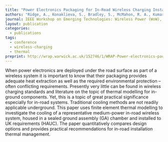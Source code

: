 ```yaml
---
title: "Power Electronics Packaging for In-Road Wireless Charging Installations"
authors: "Ridge, A., Konaklieva, S., Bradley, S., McMahon, R. A., Kumar, K."
journal: IEEE Workshop on Emerging Technologies: Wireless Power (WoW), San Diego, USA, 1-4 June 2021
layout: publication
categories: 
  - publications
tags:
  - conference
  - wireless-charging
  - thermal
preprint: http://wrap.warwick.ac.uk/152746/1/WRAP-Power-electronics-packaging-in-road-wireless-charging-2021.pdf
---
```


When power electronics are deployed under the road surface as part of a wireless system it is important to know that
their packaging provides adequate heat extraction as well as the required environmental protection – often conflicting
requirements. Presently very little can be found in wireless charging standards and literature on the topic of thermal
modelling for in-ground components. Yet, this is a topic of great practical significance especially for in-road systems. Traditional
cooling methods are not readily applicable underground. This paper uses finite element thermal modelling to investigate the
cooling of a representative medium-power in-road wireless system, housed in a sealed ground assembly (GA) chamber and
installed to UK requirements (HAUC). The paper quantitatively compares design options and provides practical recommendations
for in-road installation thermal management.